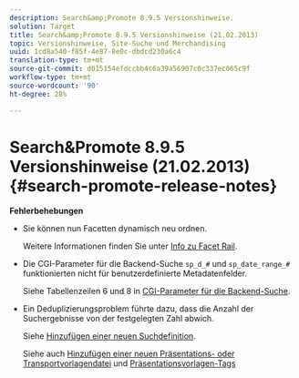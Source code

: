 ```yaml
---
description: Search&amp;Promote 8.9.5 Versionshinweise.
solution: Target
title: Search&amp;Promote 8.9.5 Versionshinweise (21.02.2013)
topic: Versionshinweise, Site-Suche und Merchandising
uuid: 1cd8a540-f85f-4e87-8e0c-dbdcd230a6c4
translation-type: tm+mt
source-git-commit: d015154efdccbb4c6a39a56907c0c337ec065c9f
workflow-type: tm+mt
source-wordcount: '90'
ht-degree: 28%

---
```



# Search&amp;Promote 8.9.5 Versionshinweise (21.02.2013){#search-promote-release-notes}

**Fehlerbehebungen**

* Sie können nun Facetten dynamisch neu ordnen.

   Weitere Informationen finden Sie unter [Info zu Facet Rail](../c-about-design-menu/c-about-facet-rails.md#concept_1FDC8BCDFFC84A0889DA670F63D5F6DB).

* Die CGI-Parameter für die Backend-Suche `sp_d_#` und `sp_date_range_#` funktionierten nicht für benutzerdefinierte Metadatenfelder.

   Siehe Tabellenzeilen 6 und 8 in [CGI-Parameter für die Backend-Suche](../c-appendices/c-cgiparameters.md#reference_582E85C3886740C98FE88CA9DF7918E8).

* Ein Deduplizierungsproblem führte dazu, dass die Anzahl der Suchergebnisse von der festgelegten Zahl abwich.

   Siehe [Hinzufügen einer neuen Suchdefinition](../c-about-settings-menu/c-about-searching-menu.md#task_98D3A168AB5D4F30A1ADB6E0D48AB648).

   Siehe auch [Hinzufügen einer neuen Präsentations- oder Transportvorlagendatei](../c-about-design-menu/c-about-templates.md#task_73199757B6E748CAA604902FF913F012) und [Präsentationsvorlagen-Tags](../c-appendices/c-templates.md#reference_F1BBF616BCEC4AD7B2548ECD3CA74C64)

